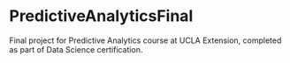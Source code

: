 # PredictiveAnalyticsFinal
Final project for Predictive Analytics course at UCLA Extension, completed as part of Data Science certification.
